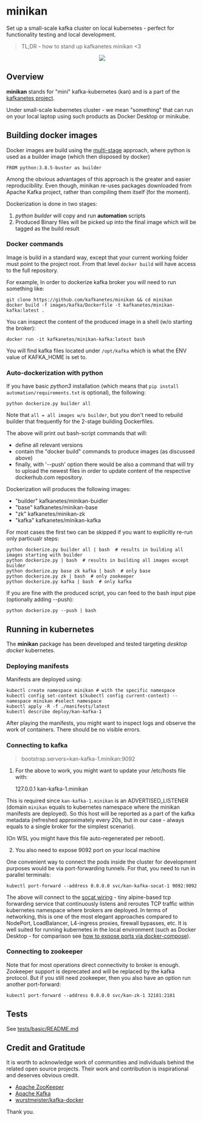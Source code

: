 # minikan

Set up a small-scale kafka cluster on local kubernetes - perfect for functionality testing and local development.

> TL;DR - how to stand up kafkanetes minikan <3

<p align="center"><img src="/doc/img/demo.gif?raw=true"/></p>

## Overview

**minikan** stands for "mini" kafka-kubernetes (kan) and is a part of the [kafkanetes project](https://github.com/kafkanetes/).

Under small-scale kubernetes cluster - we mean "something" that can run on your local laptop using such products as Docker Desktop or minikube.

## Building docker images

Docker images are build using the [multi-stage](https://docs.docker.com/develop/develop-images/multistage-build/) approach, where python is used as a builder image (which then disposed by docker)

	FROM python:3.8.5-buster as builder
	
Among the obvious advantages of this approach is the greater and easier reproducibility. Even though, minikan re-uses packages downloaded from Apache Kafka project, rather than compiling them itself (for the moment).

Dockerization is done in two stages:

1. *python builder* will copy and run **automation** scripts
2. Produced Binary files will be picked up into the final image which will be tagged as the build result


### Docker commands

Image is build in a standard way, except that your current working folder must point to the project root. From that level `docker build` will have access to the full repository.

For example, In order to dockerize kafka broker you will need to run something like:
	
	git clone https://github.com/kafkanetes/minikan && cd minikan
	docker build -f images/kafka/Dockerfile -t kafkanetes/minikan-kafka:latest .

You can inspect the content of the produced image in a shell (w/o starting the broker):
	
	docker run -it kafkanetes/minikan-kafka:latest bash

You will find kafka files located under `/opt/kafka` which is what the ENV value of KAFKA_HOME is set to.

### Auto-dockerization with python

If you have basic *python3* installation (which means that `pip install automation/requirements.txt` is optional), the following:

	python dockerize.py builder all

Note that  `all = all images w/o builder`, but you don't need to rebuild builder that frequently for the 2-stage building Dockerfiles.

The above will print out bash-script commands that will:

- define all relevant versions
- contain the "docker build" commands to produce images (as discussed above)
- finally, with '--push' option there would be also a command that will try to upload the newest files in order to update content of the respective dockerhub.com repository.

Dockerization will produces the following images:

 - "builder" kafkanetes/minikan-buidler
 - "base" kafkanetes/minikan-base
 - "zk" kafkanetes/minikan-zk
 - "kafka" kafkanetes/minikan-kafka

For most cases the first two can be skipped if you want to explicitly re-run only particualr steps:

	python dockerize.py builder all | bash  # results in building all images starting with builder
	python dockerize.py | bash  # results in building all images except builder
	python dockerize.py base zk kafka | bash  # only base
	python dockerize.py zk | bash  # only zookeeper
	python dockerize.py kafka | bash  # only kafka

If you are fine with the produced script, you can feed to the bash input pipe (optionally adding --push):

	python dockerize.py --push | bash

## Running in kubernetes

The **minikan** package has been developed and tested targeting *desktop docker* kubernetes.

### Deploying manifests

Manifests are deployed using:

	kubectl create namespace minikan # with the specific namespace
	kubectl config set-context $(kubectl config current-context) --namespace minikan #select namespace
	kubectl apply -R -f ./manifests/latest
	kubectl describe deploy/kan-kafka-1 

After playing the manifests, you might want to inspect logs and observe the work of containers. There should be no visible errors.

### Connecting to kafka

> bootstrap.servers=kan-kafka-1.minikan:9092

1. For the above to work, you might want to update your /etc/hosts file with:

	127.0.0.1       kan-kafka-1.minikan

This is required since `kan-kafka-1.minikan` is an ADVERTISED_LISTENER (domain `minikan` equals to kubernetes namespace where the minikan manifests are deployed). So this host will be reported as a part of the kafka metadata (refreshed approximately every 20s, but in our case - always equals to a single broker for the simplest scenario).

(On WSL you might have this file auto-regenerated per reboot).

2. You also need to expose 9092 port on your local machine

One convenient way to connect the pods inside the cluster for development purposes would be via port-forwarding tunnels. For that,
you need to run in parallel terminals:

	kubectl port-forward --address 0.0.0.0 svc/kan-kafka-socat-1 9092:9092

The above will connect to the [socat wiring](https://hub.docker.com/r/alpine/socat/) - tiny alpine-based tcp forwarding service that continuously listens and reroutes TCP traffic within kubernetes namespace where brokers are deployed. In terms of networking, this is one of the most elegant approaches compared to NodePort, LoadBalancer, L4-ingress proxies, firewall bypasses, etc. It is well suited for running kubernetes in the local environment (such as Docker Desktop - for comparison see [how to expose ports via docker-compose](https://techcommunity.microsoft.com/t5/windows-dev-appconsult/first-steps-with-docker-and-kubernetes-introduction/ba-p/357525)).


### Connecting to zookeeper

Note that for most operations direct connectivity to broker is enough. Zookeeper support is deprecated and will be replaced by the kafka protocol.
But if you still need zookeeper, then you also have an option run another port-forward:

	kubectl port-forward --address 0.0.0.0 svc/kan-zk-1 32181:2181


## Tests

See [tests/basic/README.md](tests/basic/README.md)


## Credit and Gratitude

It is worth to acknowledge work of communities and individuals behind the related open source projects. Their work and contribution is inspirational and deserves obvious credit.

- [Apache ZooKeeper](https://zookeeper.apache.org/)
- [Apache Kafka](https://kafka.apache.org/)
- [wurstmeister/kafka-docker](https://github.com/wurstmeister/kafka-docker/)

Thank you.